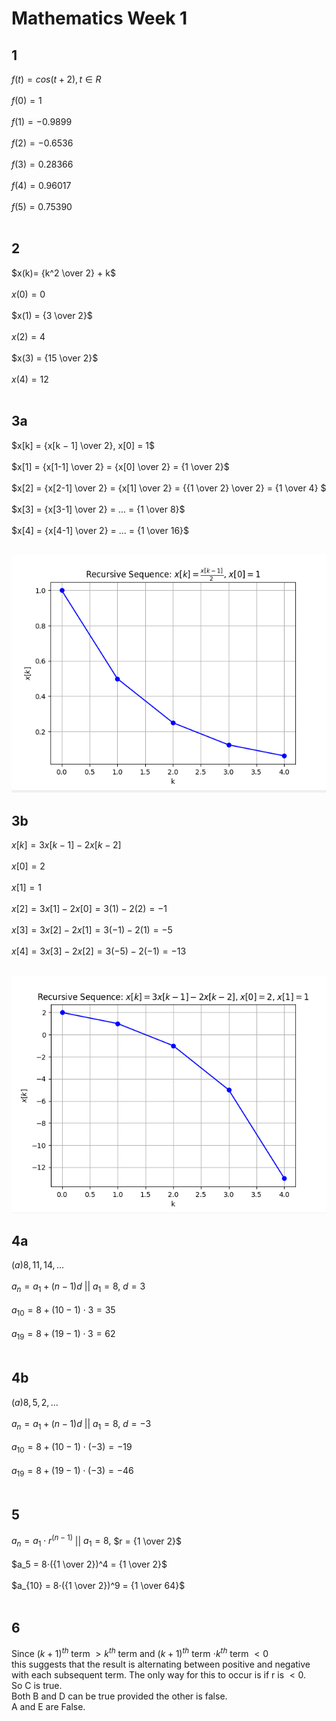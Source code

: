 # Mathematics Week 1
## 1
$f(t) = cos(t+2), t ∈ R$ <br><br>
$f(0) = 1$ <br><br>
$f(1) = -0.9899$ <br><br>
$f(2) = -0.6536$ <br><br>
$f(3) = 0.28366$ <br><br>
$f(4) = 0.96017$ <br><br>
$f(5) = 0.75390$ <br><br>

## 2
$x(k)= {k^2 \over 2} + k$ <br><br>
$x(0) = 0$ <br><br>
$x(1) = {3 \over 2}$<br><br>
$x(2) = 4$<br><br>
$x(3) = {15 \over 2}$<br><br>
$x(4) = 12$<br><br>

## 3a
$x[k] = {x[k − 1] \over 2}, x[0] = 1$<br><br>
$x[1] = {x[1-1] \over 2} = {x[0] \over 2} = {1 \over 2}$<br><br>
$x[2] = {x[2-1] \over 2} = {x[1] \over 2} = {{1 \over 2} \over 2} = {1 \over 4} $<br><br>
$x[3] = {x[3-1] \over 2} = ... = {1 \over 8}$<br><br>
$x[4] = {x[4-1] \over 2} = ... = {1 \over 16}$<br><br>

![Plot for task 3a](1.png)

## 3b
$x[k] = 3x[k − 1] − 2x[k − 2]$<br><br>
$x[0] = 2$<br><br>
$x[1] = 1$<br><br>
$x[2] = 3x[1]-2x[0] = 3(1)-2(2) = -1$<br><br>
$x[3] = 3x[2]−2x[1] = 3(−1)−2(1) = −5$<br><br>
$x[4] = 3x[3]−2x[2] = 3(−5)−2(−1) = −13$<br><br>

![Plot for task 3b](2.png)

## 4a
$(a) 8,11,14,...$<br><br>
$a_n​ = a_1 ​+ (n−1)d$ || $a_1 = 8,$ $d = 3$<br><br>
$a_{10} = 8 + (10-1)⋅3 = 35$<br><br>
$a_{19} = 8 + (19-1)⋅3 = 62$<br><br>

## 4b
$(a) 8,5,2,...$<br><br>
$a_n​ = a_1 ​+ (n−1)d$ || $a_1 = 8,$ $d = -3$<br><br>
$a_{10} ​= 8+(10−1)⋅(−3) = -19$<br><br>
$a_{19} ​= 8+(19−1)⋅(−3) = -46$<br><br>

## 5
$a_n​ = a_1​⋅r^{(n−1)}$ || $a_1 = 8,$ $r = {1 \over 2}$<br><br>
$a_5​ = 8⋅(​{1 \over 2})^4 = {1 \over 2}$<br><br>
$a_{10} ​= 8⋅({1 \over 2}​)^9 = {1 \over 64}$<br><br>

## 6
Since $(k + 1)^{th}$ term $> k^{th}$ term and $(k + 1)^{th}$ term $⋅ k^{th}$ term $< 0$<br>
this suggests that the result is alternating between positive and negative with each subsequent term.
The only way for this to occur is if r is $< 0$.<br>
So C is true.<br>
Both B and D can be true provided the other is false.<br>
A and E are False.<br>